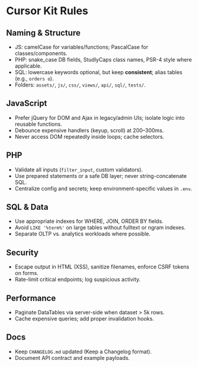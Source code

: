 # Cursor Kit Rules

## Naming & Structure
- JS: camelCase for variables/functions; PascalCase for classes/components.
- PHP: snake_case DB fields, StudlyCaps class names, PSR-4 style where applicable.
- SQL: lowercase keywords optional, but keep **consistent**; alias tables (e.g., `orders o`).
- Folders: `assets/`, `js/`, `css/`, `views/`, `api/`, `sql/`, `tests/`.

## JavaScript
- Prefer jQuery for DOM and Ajax in legacy/admin UIs; isolate logic into reusable functions.
- Debounce expensive handlers (keyup, scroll) at 200–300ms.
- Never access DOM repeatedly inside loops; cache selectors.

## PHP
- Validate all inputs (`filter_input`, custom validators).
- Use prepared statements or a safe DB layer; never string-concatenate SQL.
- Centralize config and secrets; keep environment-specific values in `.env`.

## SQL & Data
- Use appropriate indexes for WHERE, JOIN, ORDER BY fields.
- Avoid `LIKE '%term%'` on large tables without fulltext or ngram indexes.
- Separate OLTP vs. analytics workloads where possible.

## Security
- Escape output in HTML (XSS), sanitize filenames, enforce CSRF tokens on forms.
- Rate-limit critical endpoints; log suspicious activity.

## Performance
- Paginate DataTables via server-side when dataset > 5k rows.
- Cache expensive queries; add proper invalidation hooks.

## Docs
- Keep `CHANGELOG.md` updated (Keep a Changelog format).
- Document API contract and example payloads.
